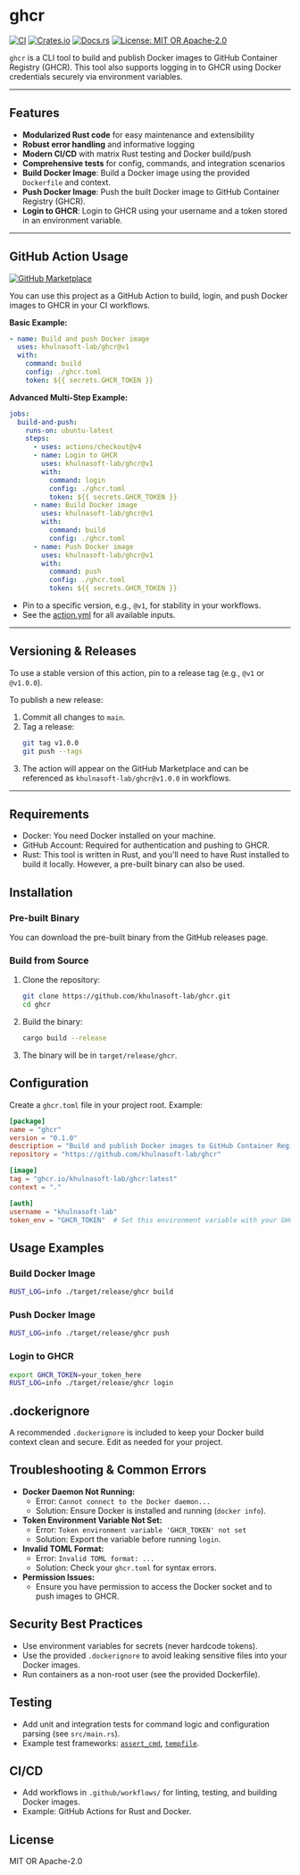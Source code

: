 # ghcr

[![CI](https://github.com/khulnasoft-lab/ghcr/actions/workflows/ci.yml/badge.svg)](https://github.com/khulnasoft-lab/ghcr/actions/workflows/ci.yml)
[![Crates.io](https://img.shields.io/crates/v/ghcr.svg)](https://crates.io/crates/ghcr)
[![Docs.rs](https://docs.rs/ghcr/badge.svg)](https://docs.rs/ghcr)
[![License: MIT OR Apache-2.0](https://img.shields.io/badge/license-MIT%20OR%20Apache--2.0-blue)](LICENSE)

`ghcr` is a CLI tool to build and publish Docker images to GitHub Container Registry (GHCR). This tool also supports logging in to GHCR using Docker credentials securely via environment variables.

---

## Features
- **Modularized Rust code** for easy maintenance and extensibility
- **Robust error handling** and informative logging
- **Modern CI/CD** with matrix Rust testing and Docker build/push
- **Comprehensive tests** for config, commands, and integration scenarios
- **Build Docker Image**: Build a Docker image using the provided `Dockerfile` and context.
- **Push Docker Image**: Push the built Docker image to GitHub Container Registry (GHCR).
- **Login to GHCR**: Login to GHCR using your username and a token stored in an environment variable.

---

## GitHub Action Usage

[![GitHub Marketplace](https://img.shields.io/badge/marketplace-ghcr--action-blue?logo=github)](https://github.com/marketplace/actions/ghcr)

You can use this project as a GitHub Action to build, login, and push Docker images to GHCR in your CI workflows.

**Basic Example:**
```yaml
- name: Build and push Docker image
  uses: khulnasoft-lab/ghcr@v1
  with:
    command: build
    config: ./ghcr.toml
    token: ${{ secrets.GHCR_TOKEN }}
```

**Advanced Multi-Step Example:**
```yaml
jobs:
  build-and-push:
    runs-on: ubuntu-latest
    steps:
      - uses: actions/checkout@v4
      - name: Login to GHCR
        uses: khulnasoft-lab/ghcr@v1
        with:
          command: login
          config: ./ghcr.toml
          token: ${{ secrets.GHCR_TOKEN }}
      - name: Build Docker image
        uses: khulnasoft-lab/ghcr@v1
        with:
          command: build
          config: ./ghcr.toml
      - name: Push Docker image
        uses: khulnasoft-lab/ghcr@v1
        with:
          command: push
          config: ./ghcr.toml
          token: ${{ secrets.GHCR_TOKEN }}
```

- Pin to a specific version, e.g., `@v1`, for stability in your workflows.
- See the [action.yml](./action.yml) for all available inputs.

---

## Versioning & Releases

To use a stable version of this action, pin to a release tag (e.g., `@v1` or `@v1.0.0`).

To publish a new release:
1. Commit all changes to `main`.
2. Tag a release:
   ```sh
   git tag v1.0.0
   git push --tags
   ```
3. The action will appear on the GitHub Marketplace and can be referenced as `khulnasoft-lab/ghcr@v1.0.0` in workflows.

---

## Requirements

- Docker: You need Docker installed on your machine.
- GitHub Account: Required for authentication and pushing to GHCR.
- Rust: This tool is written in Rust, and you'll need to have Rust installed to build it locally. However, a pre-built binary can also be used.

## Installation

### Pre-built Binary

You can download the pre-built binary from the GitHub releases page.

### Build from Source

1. Clone the repository:
   ```bash
   git clone https://github.com/khulnasoft-lab/ghcr.git
   cd ghcr
   ```
2. Build the binary:
   ```bash
   cargo build --release
   ```
3. The binary will be in `target/release/ghcr`.

## Configuration

Create a `ghcr.toml` file in your project root. Example:

```toml
[package]
name = "ghcr"
version = "0.1.0"
description = "Build and publish Docker images to GitHub Container Registry"
repository = "https://github.com/khulnasoft-lab/ghcr"

[image]
tag = "ghcr.io/khulnasoft-lab/ghcr:latest"
context = "."

[auth]
username = "khulnasoft-lab"
token_env = "GHCR_TOKEN"  # Set this environment variable with your GHCR token
```

## Usage Examples

### Build Docker Image
```bash
RUST_LOG=info ./target/release/ghcr build
```

### Push Docker Image
```bash
RUST_LOG=info ./target/release/ghcr push
```

### Login to GHCR
```bash
export GHCR_TOKEN=your_token_here
RUST_LOG=info ./target/release/ghcr login
```

## .dockerignore
A recommended `.dockerignore` is included to keep your Docker build context clean and secure. Edit as needed for your project.

## Troubleshooting & Common Errors

- **Docker Daemon Not Running:**
  - Error: `Cannot connect to the Docker daemon...`
  - Solution: Ensure Docker is installed and running (`docker info`).
- **Token Environment Variable Not Set:**
  - Error: `Token environment variable 'GHCR_TOKEN' not set`
  - Solution: Export the variable before running `login`.
- **Invalid TOML Format:**
  - Error: `Invalid TOML format: ...`
  - Solution: Check your `ghcr.toml` for syntax errors.
- **Permission Issues:**
  - Ensure you have permission to access the Docker socket and to push images to GHCR.

## Security Best Practices
- Use environment variables for secrets (never hardcode tokens).
- Use the provided `.dockerignore` to avoid leaking sensitive files into your Docker images.
- Run containers as a non-root user (see the provided Dockerfile).

## Testing
- Add unit and integration tests for command logic and configuration parsing (see `src/main.rs`).
- Example test frameworks: [`assert_cmd`](https://docs.rs/assert_cmd), [`tempfile`](https://docs.rs/tempfile).

## CI/CD
- Add workflows in `.github/workflows/` for linting, testing, and building Docker images.
- Example: GitHub Actions for Rust and Docker.

## License
MIT OR Apache-2.0
